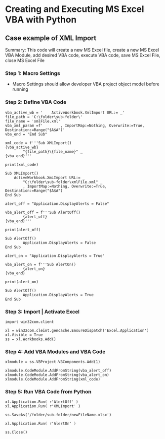 # Creating and Executing MS Excel VBA with Python
## Case example of XML Import

Summary: 
This code will create a new MS Excel file, create a new MS Excel VBA Module, add desired VBA code, 
execute VBA code, save MS Excel File, close MS Excel File

### Step 1: Macro Settings
- Macro Settings should allow developer VBA project object model before running

### Step 2: Define VBA Code
```
vba_active_wb = '    ActiveWorkbook.XmlImport URL:= _'
file_path = 'C:\folder\sub-folder\'
file_name = 'xmlFile.xml'
vba_xml_param =f'        , ImportMap:=Nothing, Overwrite:=True, Destination:=Range("$A$A")'
vba_end = 'End Sub"

xml_code = f'''Sub XMLImport()
{vba_active_wb}
        "{file_path}\{file_name}" _
{vba_end}'''

print(xml_code)
```

```
Sub XMLImport()
    ActiveWorkbook.XmLImport URL:= _ 
        "C:\folder\sub-folder\xmlFile.xml" _
        , ImportMap:=Nothing, Overwrite:=True, Destination:=Range("$A$A")
End Sub
```

```
alert_off = "Application.DisplayAlerts = False"

vba_alert_off = f'''Sub AlertOff()
        {alert_off}
{vba_end}'''

print(alert_off)
```

```
Sub AlertOff()
        Application.DisplayAlerts = False
End Sub
```

```
alert_on = "Application.DisplayAlerts = True"

vba_alert_on = f'''Sub AlertOn()
        {alert_on}
{vba_end}

print(alert_on)
```

```
Sub AlertOff()
        Application.DisplayAlerts = True
End Sub
```

### Step 3: Import | Activate Excel
```
import win32com.client

xl = win32com.cleint.gencache.EnsureDispatch('Excel.Application')
xl.Visible = True
ss = xl.Workbooks.Add()
```

### Step 4: Add VBA Modules and VBA Code
```
xlmodule = ss.VBProject.VBComponents.Add(1)

xlmodule.CodeModule.AddFromString(vba_alert_off)
xlmodule.CodeModule.AddFromString(vba_alert_on)
xlmodule.CodeModule.AddFromString(xml_code)
```

### Step 5: Run VBA Code from Python
```
xl.Application.Run( r'AlertOff' )
xl.Application.Run( r'XMLImport' )

ss.SaveAs('/folder/sub-folder/newFileName.xlsx')

xl.Application.Run( r'AlertOn' )

ss.Close()
```
    
